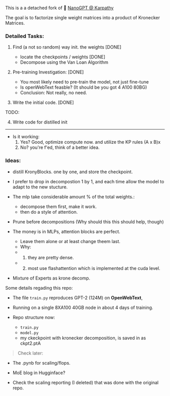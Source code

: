 This is a a detached fork of :goat: [NanoGPT @ Karpathy](https://github.com/karpathy/nanoGPT/)

The goal is to factorize single weight matrices into a product of Kronecker Matrices. 

### Detailed Tasks:

1. Find (a not so random) way init. the weights  [DONE]
	* locate the checkpoints /  weights [DONE]
	* Decompose using the Van Loan Algorithm 

2. Pre-training Investigation: [DONE]
	* You most likely need to pre-train the model, not just fine-tune
	* Is openWebText feasble? (It should be you got 4 A100 80BG)
	* Conclusion: Not really, no need.

3. Write the initial code. [DONE]


TODO:

4. Write code for distilled init
---
* Is it working:
	1. Yes? Good, optimize compute now. and utilize the KP rules (A x B)x
	2. No? you're f'ed, think of a better idea.


### Ideas:	

* distill KronyBlocks. one by one, and store the checkpoint.

* I prefer to drop in decompostion 1 by 1, and each time allow the model to adapt to the new stucture.

* The mlp take considerable amount % of the total weights.:
	* decompose them first, make it work.
	* then do a style of attention. 

* Prune before decompositions (Why should this this should help, though)

* The money is in MLPs, attention blocks are perfect.
	* Leave them alone or at least change theem last.
	* Why: 
	*  1. they are pretty dense.
	*  2. most use flashattention which is implemented at the cuda level.

* Mixture of Experts as krone decomp.

 
Some details regading this repo:

* The file `train.py` reproduces GPT-2 (124M) on **OpenWebText**, 
* Running on a single 8XA100 40GB node in about 4 days of training. 

* Repo structure now:
	* `train.py`
	* `model.py`
	* my ckeckpoint with kronecker decomposition, is saved in as ckpt2.ptA

> Check later:

* The .pynb for scaling/flops.
* MoE blog in Hugginface?


* Check the scaling reporting (I deleted) that was done with the original repo. 
